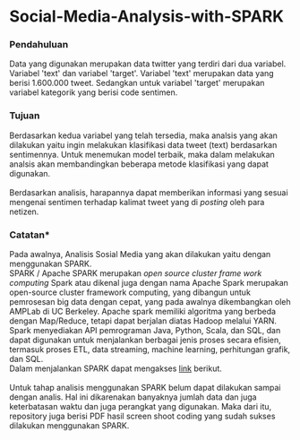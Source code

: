 # Social-Media-Analysis-with-SPARK

### Pendahuluan 
Data yang digunakan merupakan data twitter yang terdiri dari dua variabel. Variabel 'text' dan variabel 'target'. Variabel 'text' merupakan data yang berisi 1.600.000 tweet. Sedangkan untuk variabel 'target' merupakan variabel kategorik yang berisi code sentimen. 

### Tujuan
Berdasarkan kedua variabel yang telah tersedia, maka analsis yang akan dilakukan yaitu ingin melakukan klasifikasi data tweet (text) berdasarkan sentimennya. Untuk menemukan model terbaik, maka dalam melakukan analsis akan membandingkan beberapa metode klasifikasi yang dapat digunakan.
<br>
<br>
Berdasarkan analisis, harapannya dapat memberikan informasi yang sesuai mengenai sentimen terhadap kalimat tweet yang di *posting* oleh para netizen.
<br>
### Catatan*
Pada awalnya, Analisis Sosial Media yang akan dilakukan yaitu dengan menggunakan SPARK.
<br> 
SPARK / Apache SPARK merupakan *open source cluster frame work computing*
Spark atau dikenal juga dengan nama Apache Spark merupakan open-source cluster framework computing, yang dibangun untuk pemrosesan big data dengan cepat, yang pada awalnya dikembangkan oleh AMPLab di UC Berkeley. Apache spark memiliki algoritma yang berbeda dengan Map/Reduce, tetapi dapat berjalan diatas Hadoop melalui YARN. Spark menyediakan API pemrograman Java, Python, Scala, dan SQL, dan dapat digunakan untuk menjalankan berbagai jenis proses secara efisien, termasuk proses ETL, data streaming, machine learning, perhitungan grafik, dan SQL.
<br> 
Dalam menjalankan SPARK dapat mengakses [link](https://bellard.org/jslinux/) berikut.
<br>
<br> 
Untuk tahap analisis menggunakan SPARK belum dapat dilakukan sampai dengan analis. Hal ini dikarenakan banyaknya jumlah data dan juga keterbatasan waktu dan juga perangkat yang digunakan. Maka dari itu, repository juga berisi PDF hasil screen shoot coding yang sudah sukses dilakukan menggunakan SPARK.
